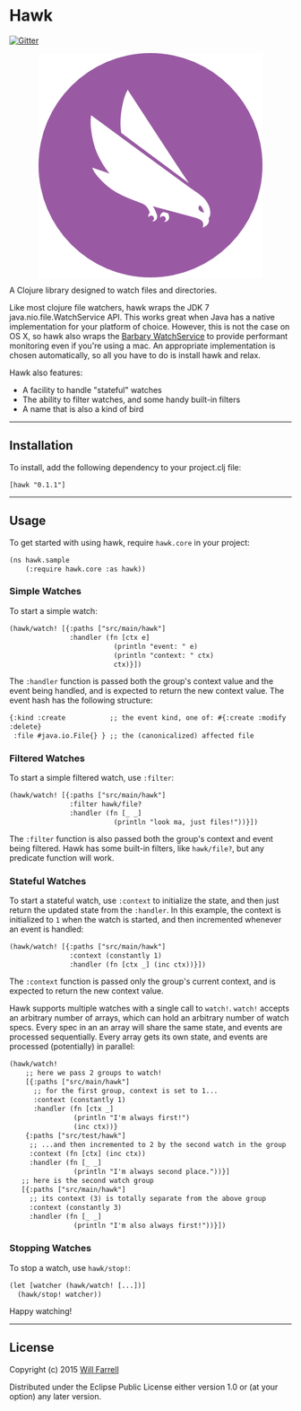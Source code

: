 # Hawk

[![Gitter](https://badges.gitter.im/Join%20Chat.svg)](https://gitter.im/wkf/hawk?utm_source=badge&utm_medium=badge&utm_campaign=pr-badge&utm_content=badge)

<p align="center">
  <a href="#logo">
    <img align="center" src="hawk_www/resources/public/img/hawk-400x400-high.png?raw=true" alt="Hawk" />
  </a>
</p>

A Clojure library designed to watch files and directories.

Like most clojure file watchers, hawk wraps the JDK 7 java.nio.file.WatchService API. This works great when Java has a native implementation for  your platform of choice. However, this is not the case on OS X, so hawk also wraps the [Barbary WatchService](https://code.google.com/p/barbarywatchservice/) to provide performant monitoring even if you're using a mac. An appropriate implementation is chosen automatically, so all you have to do is install hawk and relax.

Hawk also features:

* A facility to handle "stateful" watches
* The ability to filter watches, and some handy built-in filters
* A name that is also a kind of bird

***

## Installation

To install, add the following dependency to your project.clj file:

    [hawk "0.1.1"]

***

## Usage

To get started with using hawk, require `hawk.core` in your project:

    (ns hawk.sample
        (:require hawk.core :as hawk))

### Simple Watches

To start a simple watch:

    (hawk/watch! [{:paths ["src/main/hawk"]
                   :handler (fn [ctx e]
                              (println "event: " e)
                              (println "context: " ctx)
                              ctx)}])

The `:handler` function is passed both the group's context value and the event being handled, and is expected to return the new context value. The event hash has the following structure:

    {:kind :create           ;; the event kind, one of: #{:create :modify :delete}
     :file #java.io.File{} } ;; the (canonicalized) affected file

### Filtered Watches

To start a simple filtered watch, use `:filter`:

    (hawk/watch! [{:paths ["src/main/hawk"]
                   :filter hawk/file?
                   :handler (fn [_ _]
                              (println "look ma, just files!"))}])

The `:filter` function is also passed both the group's context and event being filtered. Hawk has some built-in filters, like `hawk/file?`, but any predicate function will work.

### Stateful Watches

To start a stateful watch, use `:context` to initialize the state, and then just return the updated state from the `:handler`. In this example, the context is initialized to `1` when the watch is started, and then incremented whenever an event is handled:

    (hawk/watch! [{:paths ["src/main/hawk"]
                   :context (constantly 1)
                   :handler (fn [ctx _] (inc ctx))}])

The `:context` function is passed only the group's current context, and is expected to return the new context value.

Hawk supports multiple watches with a single call to `watch!`. `watch!` accepts an arbitrary number of arrays, which can hold an arbitrary number of watch specs. Every spec in an an array will share the same state, and events are processed sequentially. Every array gets its own state, and events are processed (potentially) in parallel:

    (hawk/watch!
        ;; here we pass 2 groups to watch!
        [{:paths ["src/main/hawk"]
          ;; for the first group, context is set to 1...
          :context (constantly 1)
          :handler (fn [ctx _]
                    (println "I'm always first!")
                    (inc ctx))}
        {:paths ["src/test/hawk"]
         ;; ...and then incremented to 2 by the second watch in the group
         :context (fn [ctx] (inc ctx))
         :handler (fn [_ _]
                    (println "I'm always second place."))}]
       ;; here is the second watch group
       [{:paths ["src/main/hawk"]
         ;; its context (3) is totally separate from the above group
         :context (constantly 3)
         :handler (fn [_ _]
                    (println "I'm also always first!"))}])

### Stopping Watches

To stop a watch, use `hawk/stop!`:

    (let [watcher (hawk/watch! [...])]
      (hawk/stop! watcher))

Happy watching!

***

## License

Copyright (c) 2015 [Will Farrell](http://willfarrell.is)

Distributed under the Eclipse Public License either version 1.0 or (at your option) any later version.
